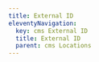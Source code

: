 ```yaml
---
title: External ID
eleventyNavigation:
  key: cms External ID
  title: External ID
  parent: cms Locations
---
```

